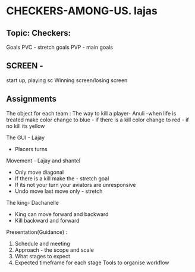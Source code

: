 # CHECKERS-AMONG-US. lajas

## Topic: Checkers:
Goals
PVC - stretch goals
PVP - main goals

## SCREEN - 
start up, 
playing sc
Winning screen/losing screen

## Assignments 

The object  for each team :
The way to kill a player- Anuli
	-when life is treated make color change to blue
	- if there is a kill color change to red
	- if no kill its yellow

The GUI - Lajay 
  - Placers turns 

Movement - Lajay and shantel
  - Only move diagonal
  - If there is a kill make the - stretch goal
  - If its not your turn your aviators are unresponsive
  - Undo move last move only - stretch

The king-  Dachanelle
  - King can move forward and backward
  - Kill backward and forward



​​Presentation(Guidance) :
1. Schedule and meeting 
2. Approach - the scope and scale
3. What stages to expect 
4. Expected timeframe for each stage
Tools to organise workflow


